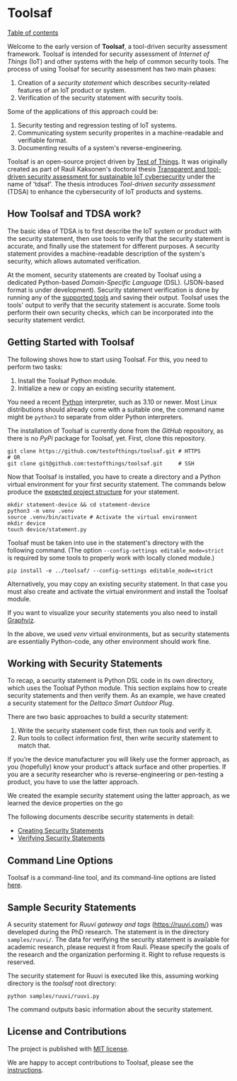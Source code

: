 # Toolsaf

[Table of contents](documentation/README.md)

Welcome to the early version of **Toolsaf**, a tool-driven security assessment framework.
Toolsaf is intended for security assessment of _Internet of Things_ (IoT) and other systems with the help of common security tools.
The process of using Toolsaf for security assessment has two main phases:

  1. Creation of a _security statement_ which describes security-related features of an IoT product or system.
  2. Verification of the security statement with security tools.

Some of the applications of this approach could be:

  1. Security testing and regression testing of IoT systems.
  2. Communicating system security properites in a machine-readable and verifiable format.
  3. Documenting results of a system's reverse-engineering.

Toolsaf is an open-source project driven by [Test of Things](https://testofthings.com).
It was originally created as part of Rauli Kaksonen's doctoral thesis [Transparent and tool-driven security assessment for sustainable IoT cybersecurity](https://urn.fi/URN:NBN:fi:oulu-202406264941) under the name of 'tdsaf'.
The thesis introduces _Tool-driven security assessment_ (TDSA) to enhance the cybersecurity of
IoT products and systems.

## How Toolsaf and TDSA work?

The basic idea of TDSA is to first describe the IoT system or product with
the security statement, then use tools to verify that the security statement is accurate, and finally use
the statement for different purposes.
A security statement provides a machine-readable description of the system's security,
which allows automated verification.

At the moment, security statements are created by Toolsaf using a dedicated Python-based _Domain-Specific Language_ (DSL).
(JSON-based format is under development).
Security statement verification is done by running any of the [supported tools](documentation/Tools.md) and saving their output. Toolsaf uses the tools' output to verify that the security statement is accurate.
Some tools perform their own security checks, which can be incorporated into the security statement verdict.

## Getting Started with Toolsaf

The following shows how to start using Toolsaf.
For this, you need to perform two tasks:

  1.  Install the Toolsaf Python module.
  2.  Initialize a new or copy an existing security statement.

You need a recent [Python](https://www.python.org/) interpreter, such as 3.10 or newer.
Most Linux distributions should already come with a suitable one, the command
name might be `python3` to separate from older Python interpreters.

The installation of Toolsaf is currently done from the _GitHub_ repository, as there is no _PyPi_ package for Toolsaf, yet.
First, clone this repository.
```shell
git clone https://github.com/testofthings/toolsaf.git # HTTPS
# OR
git clone git@github.com:testofthings/toolsaf.git     # SSH
```
Now that Toolsaf is installed, you have to create a directory and a Python virtual environment for your first security statement.
The commands below produce the [expected project structure](documentation/CreatingSecurityStatements.md#project-structure) for your statement.

```shell
mkdir statement-device && cd statement-device
python3 -m venv .venv
source .venv/bin/activate # Activate the virtual environment
mkdir device
touch device/statement.py
```

Toolsaf must be taken into use in the statement's directory with the following command.
(The option `--config-settings editable_mode=strict` is required by some tools to properly work with locally cloned module.)
```shell
pip install -e ../toolsaf/ --config-settings editable_mode=strict
```

Alternatively, you may copy an existing security statement.
In that case you must also create and activate the virtual environment and install the Toolsaf module.

If you want to visualize your security statements you also need to install [Graphviz](https://graphviz.org/download/).

In the above, we used _venv_ virtual environments, but as security statements are essentially
Python-code, any other environment should work fine.

## Working with Security Statements

To recap, a security statement is Python DSL code in its own directory, which uses the Toolsaf Python module.
This section explains how to create security statements and then verify them.
As an example, we have created a security statement for the _Deltaco Smart Outdoor Plug_.

There are two basic approaches to build a security statement:

  1. Write the security statement code first, then run tools and verify it.
  2. Run tools to collect information first, then write security statement to match that.

If you’re the device manufacturer you will likely use the former approach, as you (hopefully)
know your product's attack surface and other properties.
If you are a security researcher who is reverse-engineering or pen-testing a product,
you have to use the latter approach.

We created the example security statement using the latter approach, as we learned the device properties on the go

The following documents describe security statements in detail:

  - [Creating Security Statements](documentation/CreatingSecurityStatements.md)
  - [Verifying Security Statements](documentation/VerifyingSecurityStatements.md)

## Command Line Options

Toolsaf is a command-line tool, and its command-line options are listed [here](documentation/CommandLineOptions.md).

## Sample Security Statements
A security statement for _Ruuvi gateway and tags_ (https://ruuvi.com/) was developed during the PhD research. The statement is in the directory `samples/ruuvi/`. The data for verifying the security statement is available for academic research, please request it from Rauli. Please specify the goals of the research and the organization performing it. Right to refuse requests is reserved.

The security statement for Ruuvi is executed like this, assuming working directory is the _toolsaf_ root directory:
```shell
python samples/ruuvi/ruuvi.py
```
The command outputs basic information about the security statement.

## License and Contributions

The project is published with [MIT license](LICENSE).

We are happy to accept contributions to Toolsaf, please see the [instructions](documentation/Contributing.md).
